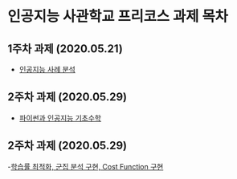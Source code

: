 # 인공지능 사관학교 프리코스 과제 목차

## 1주차 과제 (2020.05.21)

- [인공지능 사례 분석 ](https://github.com/MunSunouk/munsunouk..github.io/blob/master/1%EC%A3%BC%EC%B0%A8.ipynb)

## 2주차 과제 (2020.05.29)

- [파이썬과 인공지능 기초수학](https://nbviewer.jupyter.org/github/MunSunouk/munsunouk..github.io/blob/master/2%E1%84%8C%E1%85%AE%E1%84%8E%E1%85%A1%E1%84%80%E1%85%AA%E1%84%8C%E1%85%A6.ipynb)

## 2주차 과제 (2020.05.29)
-[학습률 최적화, 군집 분석 구현, Cost Function 구현](https://github.com/MunSunouk/munsunouk..github.io/blob/master/3%EC%A3%BC%EC%B0%A8_%EA%B3%BC%EC%A0%9C.ipynb)
